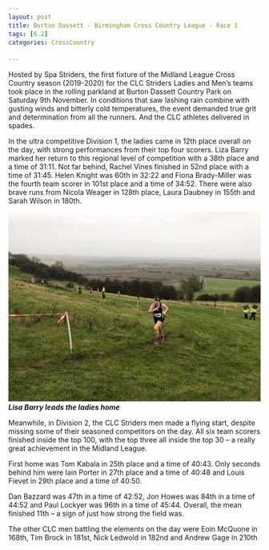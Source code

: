 ```yaml
---
layout: post
title: Burton Dassett - Birmingham Cross Country League - Race 1
tags: [6.2]
categories: CrossCountry

---
```


Hosted by Spa Striders, the first fixture of the Midland League Cross Country season (2019-2020) for the CLC Striders Ladies and Men’s teams took place in the rolling parkland at Burton Dassett Country Park on Saturday 9th November. In conditions that saw lashing rain combine with gusting winds and bitterly cold temperatures, the event demanded true grit and determination from all the runners. And the CLC athletes delivered in spades.

In the ultra competitive Division 1, the ladies came in 12th place overall on the day, with strong performances from their top four scorers. Liza Barry marked her return to this regional level of competition with a 38th place and a time of 31:11. Not far behind, Rachel Vines finished in 52nd place with a time of 31:45. Helen Knight was 60th in 32:22 and Fiona Brady-Miller was the fourth team scorer in 101st place and a time of 34:52. There were also brave runs from Nicola Weager in 128th place, Laura Daubney in 155th and Sarah Wilson in 180th.

![Photo depicts Liza Barry running cross country in CLC Stirders kit](/assets/img/Liza-Barry-9.11.19-768x576.jpg)
___Lisa Barry leads the ladies home___

Meanwhile, in Division 2, the CLC Striders men made a flying start, despite missing some of their seasoned competitors on the day. All six team scorers finished inside the top 100, with the top three all inside the top 30 – a really great achievement in the Midland League. 

First home was Tom Kabala in 25th place and a time of 40:43. Only seconds behind him were Iain Porter in 27th place and a time of 40:48 and Louis Fievet in 29th place and a time of 40:50.

Dan Bazzard was 47th in a time of 42:52, Jon Howes was 84th in a time of 44:52 and Paul Lockyer was 96th in a time of 45:44. Overall, the mean finished 11th – a sign of just how strong the field was.

The other CLC men battling the elements on the day were Eoin McQuone in 168th, Tim Brock in 181st, Nick Ledwold in 182nd and Andrew Gage in 210th
